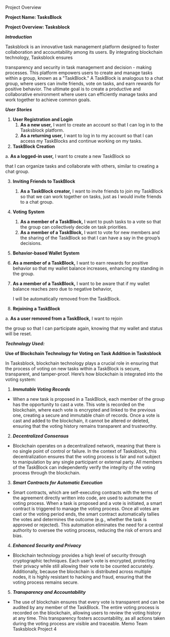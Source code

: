 Project Overview  

**Project Name: TasksBlock** 

**Project Overview: Tasksblock** 

***Introduction*** 

Tasksblock is an innovative task management platform designed to foster collaboration and accountability among its users. By integrating blockchain technology, Tasksblock ensures 

transparency and security in task management and decision - making processes. This platform empowers users to create and manage tasks within a group, known as a "TaskBlock." A TaskBlock is analogous to a chat group, where users can invite friends, vote on tasks, and earn rewards for positive behavior. The ultimate goal is to create a productive and collaborative environment where users can efficiently manage tasks and work together to achieve common goals.

***User Stories*** 

1. **User Registration and Login** 
   1. **As a new user,** I want to create an account so that I can log in to the Tasksblock platform. 
   1. **As a returning user,** I want to log in to my account so that I can access my TaskBlocks and continue working on my tasks. 
1. **TaskBlock Creation** 

a. **As a logged-in user,** I want to create a new TaskBlock so 

that I can organize tasks and collaborate with others, similar to creating a chat group. 

3. **Inviting Friends to TaskBlock** 
   1. **As a TaskBlock creator,** I want to invite friends to join my TaskBlock so that we can work together on tasks, just as I would invite friends to a chat group. 
3. **Voting System** 
   1. **As a member of a TaskBlock,** I want to push tasks to a vote so that the group can collectively decide on task priorities. 
   1. **As a member of a TaskBlock,** I want to vote for new members and the sharing of the TaskBlock so that I can have a say in the group’s decisions. 
3. **Behavior-based Wallet System** 
1. **As a member of a TaskBlock,** I want to earn rewards for positive behavior so that my wallet balance increases, enhancing my standing in the group. 
1. **As a member of a TaskBlock,** I want to be aware that if my wallet balance reaches zero due to negative behavior, 

   I will be automatically removed from the TaskBlock. 

6. **Rejoining a TaskBlock** 

a. **As a user removed from a TaskBlock,** I want to rejoin 

the group so that I can participate again, knowing that my wallet and status will be reset.

***Technology Used:*** 

**Use of Blockchain Technology for Voting on Task Addition in Tasksblock** 

In Tasksblock, blockchain technology plays a crucial role in ensuring that the process of voting on new tasks within a TaskBlock is secure, transparent, and tamper-proof. Here’s how blockchain is integrated into the voting system:

1. ***Immutable Voting Records***
- When a new task is proposed in a TaskBlock, each member of the group has the opportunity to cast a vote. This vote is recorded on the blockchain, where each vote is encrypted and linked to the previous one, creating a secure and immutable chain of records. Once a vote is cast and added to the blockchain, it cannot be altered or deleted, ensuring that the voting history remains transparent and trustworthy.
2. ***Decentralized Consensus***
- Blockchain operates on a decentralized network, meaning that there is no single point of control or failure. In the context of Tasksblock, this decentralization ensures that the voting process is fair and not subject to manipulation by any single participant or external party. All members of the TaskBlock can independently verify the integrity of the voting process through the blockchain. 
3. ***Smart Contracts for Automatic Execution***
- Smart contracts, which are self-executing contracts with the terms of the agreement directly written into code, are used to automate the voting process. When a task is proposed and a vote is initiated, a smart contract is triggered to manage the voting process. Once all votes are cast or the voting period ends, the smart contract automatically tallies the votes and determines the outcome (e.g., whether the task is approved or rejected). This automation eliminates the need for a central authority to oversee the voting process, reducing the risk of errors and bias. 
4. ***Enhanced Security and Privacy***
- Blockchain technology provides a high level of security through cryptographic techniques. Each user’s vote is encrypted, protecting their privacy while still allowing their vote to be counted accurately. Additionally, because the blockchain is distributed across multiple nodes, it is highly resistant to hacking and fraud, ensuring that the voting process remains secure. 
5. ***Transparency and Accountability***
- The use of blockchain ensures that every vote is transparent and can be audited by any member of the TaskBlock. The entire voting process is recorded on the blockchain, allowing users to review the voting history at any time. This transparency fosters accountability, as all actions taken during the voting process are visible and traceable.
Memo Team  Tasksblock Project  4
